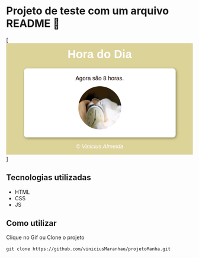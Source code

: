 # Projeto de teste com um arquivo README 🚀
[
<img src="img/projeto.gif" alt="gif do projeto">
]
## Tecnologias utilizadas
- HTML
- CSS
- JS
## Como utilizar
Clique no Gif ou Clone o projeto
```
git clone https://github.com/viniciusMaranhao/projetoManha.git
```
